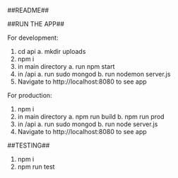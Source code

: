 ##README##

##RUN THE APP##

For development:
1. cd api
	a. mkdir uploads
2. npm i
3. in main directory
	a. run npm start
4. in /api
	a. run sudo mongod
	b. run nodemon server.js
5. Navigate to http://localhost:8080 to see app

For production:
1. npm i
2. in main directory
	a. npm run build
	b. npm run prod
3. in /api
	a. run sudo mongod
	b. run node server.js
4. Navigate to http://localhost:8080 to see app

##TESTING##
1. npm i
2. npm run test